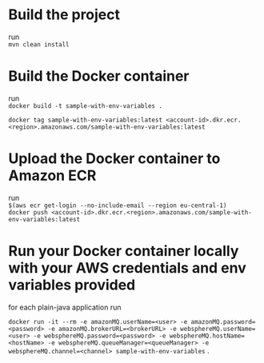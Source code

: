 # Build the project
run  
`mvn clean install`  


# Build the Docker container
run  
`docker build -t sample-with-env-variables .`  

`docker tag sample-with-env-variables:latest <account-id>.dkr.ecr.<region>.amazonaws.com/sample-with-env-variables:latest`  


# Upload the Docker container to Amazon ECR 
run  
`$(aws ecr get-login --no-include-email --region eu-central-1)`  
`docker push <account-id>.dkr.ecr.<region>.amazonaws.com/sample-with-env-variables:latest`  

# Run your Docker container locally with your AWS credentials and env variables provided
for each plain-java application run  

`docker run -it --rm -e amazonMQ.userName=<user> -e amazonMQ.password=<password> -e amazonMQ.brokerURL=<brokerURL> -e websphereMQ.userName=<user> -e websphereMQ.password=<password> -e websphereMQ.hostName=<hostName> -e websphereMQ.queueManager=<queueManager> -e websphereMQ.channel=<channel> sample-with-env-variables` .